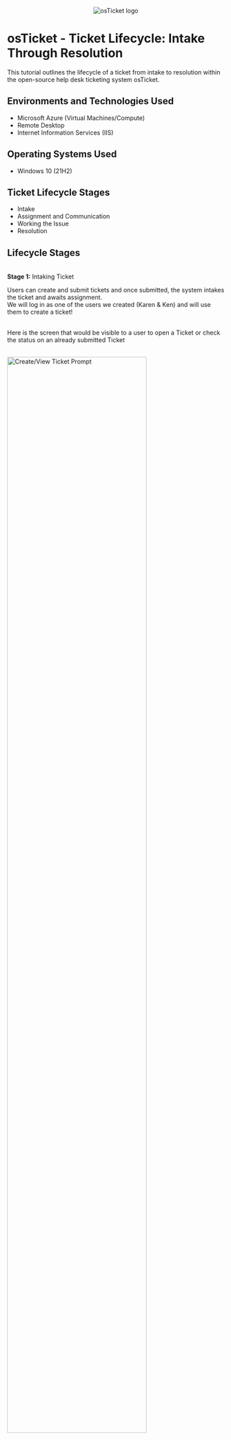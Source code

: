<p align="center">
<img src="https://i.imgur.com/Clzj7Xs.png" alt="osTicket logo"/>
</p>

<h1>osTicket - Ticket Lifecycle: Intake Through Resolution</h1>
This tutorial outlines the lifecycle of a ticket from intake to resolution within the open-source help desk ticketing system osTicket.<br />

<h2>Environments and Technologies Used</h2>

- Microsoft Azure (Virtual Machines/Compute)
- Remote Desktop
- Internet Information Services (IIS)

<h2>Operating Systems Used </h2>

- Windows 10</b> (21H2)

<h2>Ticket Lifecycle Stages</h2>

- Intake
- Assignment and Communication
- Working the Issue
- Resolution

<h2>Lifecycle Stages</h2>
<br />
<strong>Stage 1:</strong> Intaking Ticket
<br />
<p>
Users can create and submit tickets and once submitted, the system intakes the ticket and awaits assignment.
<br />
We will log in as one of the users we created (Karen & Ken) and will use them to create a ticket!
</p>
<br />
Here is the screen that would be visible to a user to open a Ticket or check the status on an already submitted Ticket
<br />
<br />
<p>
<img src="https://i.imgur.com/Guqs038.jpg" height="80%" width="80%" alt="Create/View Ticket Prompt"/>
</p>

<br />
<br />

This is the creation of the ticket, but before they get prompt with Issue Summary and the details of their problem, the user will need to select a Help Topic
<br />
<br />
<p>
<img src="https://i.imgur.com/69Sk2bG.jpg" height="80%" width="80%" alt="adding details of ticket"/>
</p>

<br />
<br />
Those with access to the department the ticket went to would be able to view the ticket, and see something like this under open Tickets to let them know Tickets that still need to be worked on.
<br />
<br />
<p>
<img src="https://i.imgur.com/bMZIOH2.jpg" height="80%" width="80%" alt="Tickets that are still open"/>
</p>

<br />
<br />

<strong> Stage 2:</strong> Assignment and Communication
<br />
<p>
Now the ticket can be viewed by those with the proper permissions, and assigned to the proper department along with the priority of it and SLA. It can also be assigned to a certain Agent and once it is assigned the Agent will be able to work on the ticket. There is also a Thread inside of the Ticket for communication purposes.
</p>
<br />
Here is the default ticket before any changes are made to it.
<br />
<br />
<p>
<img src="https://i.imgur.com/tQLX5TR.jpg" height="80%" width="80%" alt="Assigning Ticket"/>
</p>

<br />
<br />

<strong>Stage 3: </strong> Working the Issue
<br />
<p>
Now that the ticket is assigned, whatever Agent you assigned it to, log in to the Agent's account and begin to work on the Issue. You should see the ticket appear in the Agent's Open Tickets tab and click it to open it. 
</p>
<br />
Here we see everything in the ticket along with any messages that have been posted in the thread giving us any information we may need to begin working on the ticket.
<br />
<br />
<p>
<img src="https://i.imgur.com/T3cq4R5.jpg" height="80%" width="80%" alt="Ticket being worked on"/>
</p>

<br />
<br />

<strong>Stage 4:</strong> Resolving the Ticket
<br />
<p>
Once a solution to the problem has been found, we can set the Ticket to resolved which would then close the Ticket. For this example you will see a simple explanation of the solution in the thread along with setting the ticket to resolved.
</p>
<br />
<br />
Here we see a quick explanation of what the problem was and that is was corrected so now the ticket can be set to resolved. Ticket Status: ⇒ Resolved and then post reply to finish up.
<br />
<br />
<p>
<img src="https://i.imgur.com/fNSWzBn.jpg" height="80%" width="80%" alt="Ticket Resolved"/>
</p>

<br />
<br />

<h2>Finish</h2>
<p>
This concludes the brief overview of a ticket lifecycle with osTicket Help Desk (Intake, Assignment & Communication, Working the Ticket, Resolving the Ticket)
</p>

<p align="center">
<img src="https://i.imgur.com/Clzj7Xs.png" alt="osTicket logo"/>
</p>
